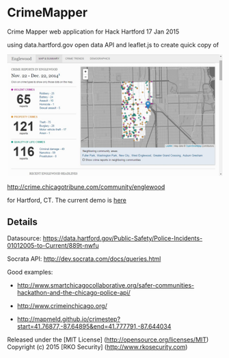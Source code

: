 # CrimeMapper
Crime Mapper web application for Hack Hartford 17 Jan 2015

using data.hartford.gov open data API and leaflet.js to create quick copy of

 ![CRIME in CHICAGOLAND][logo]

[logo]: https://github.com/mkobar/CrimeMapper/raw/master/Crime_in_Chicagoland.jpg

 http://crime.chicagotribune.com/community/englewood
 
for Hartford, CT.  The current demo is [here](https://mkobar.github.io/crimemapper) 

## Details
Datasource:  https://data.hartford.gov/Public-Safety/Police-Incidents-01012005-to-Current/889t-nwfu

Socrata API: http://dev.socrata.com/docs/queries.html

Good examples: 
 *  http://www.smartchicagocollaborative.org/safer-communities-hackathon-and-the-chicago-police-api/
  
 *  http://www.crimeinchicago.org/
  
 *  http://mapmeld.github.io/crimestep?start=41.76877,-87.64895&end=41.777791,-87.644034

Released under the [MIT License] (http://opensource.org/licenses/MIT)
Copyright (c) 2015 [RKO Security] (http://www.rkosecurity.com)

